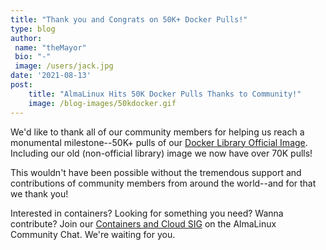 ```yaml
---
title: "Thank you and Congrats on 50K+ Docker Pulls!"
type: blog
author: 
 name: "theMayor"
 bio: "-"
 image: /users/jack.jpg
date: '2021-08-13'
post:
    title: "AlmaLinux Hits 50K Docker Pulls Thanks to Community!"
    image: /blog-images/50kdocker.gif
---
```




We'd like to thank all of our community members for helping us reach a monumental milestone--50K+ pulls of our [Docker Library Official Image](https://hub.docker.com/_/almalinux). Including our old (non-official library) image we now have over 70K pulls!

This wouldn't have been possible without the tremendous support and contributions of community members from around the world--and for that we thank you!

Interested in containers? Looking for something you need? Wanna contribute? Join our [Containers and Cloud SIG](https://chat.almalinux.org/almalinux/channels/sigcloud) on the AlmaLinux Community Chat. We're waiting for you.